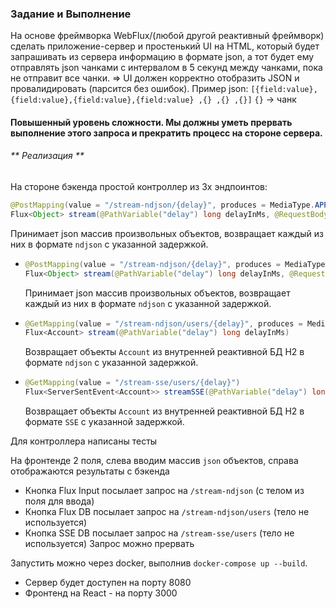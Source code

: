 ### Задание и Выполнение

На основе фреймворка WebFlux/(любой другой реактивный фреймворк)
сделать приложение-сервер и простенький UI на HTML, который будет
запрашивать из сервера информацию в формате json, а тот будет ему
отправлять json чанками с интервалом в 5 секунд между чанками, пока не
отправит все чанки.
=> UI должен корректно отобразить JSON и провалидировать (парсится без
ошибок).
Пример json: `[{field:value},{field:value},{field:value},{field:value} ,{} ,{} ,{}]`
`{}` -> чанк

#### Повышенный уровень сложности. Мы должны уметь прервать выполнение этого запроса и прекратить процесс на стороне сервера.

###### ** Реализация **

На стороне бэкенда простой контроллер из 3х эндпоинтов:
```java
@PostMapping(value = "/stream-ndjson/{delay}", produces = MediaType.APPLICATION_NDJSON_VALUE)
Flux<Object> stream(@PathVariable("delay") long delayInMs, @RequestBody List<Object> ndjson)
```
Принимает json массив произвольных объектов, возвращает каждый из них в формате `ndjson` с указанной задержкой.
* ```java
  @PostMapping(value = "/stream-ndjson/{delay}", produces = MediaType.APPLICATION_NDJSON_VALUE)
  Flux<Object> stream(@PathVariable("delay") long delayInMs, @RequestBody List<Object> ndjson)
  ```
  Принимает json массив произвольных объектов, возвращает каждый из них в формате `ndjson` с указанной задержкой.
* ```java
  @GetMapping(value = "/stream-ndjson/users/{delay}", produces = MediaType.APPLICATION_NDJSON_VALUE)
  Flux<Account> stream(@PathVariable("delay") long delayInMs)
  ```
  Возвращает объекты `Account` из внутренней реактивной БД H2 в формате `ndjson` с указанной задержкой.
* ```java
  @GetMapping(value = "/stream-sse/users/{delay}")
  Flux<ServerSentEvent<Account>> streamSSE(@PathVariable("delay") long delayInMs)
  ```
  Возвращает объекты `Account` из внутренней реактивной БД H2 в формате `SSE` с указанной задержкой.

Для контроллера написаны тесты

На фронтенде 2 поля, слева вводим массив `json` объектов, справа отображаются результаты с бэкенда
- Кнопка Flux Input посылает запрос на `/stream-ndjson` (с телом из поля для ввода)
- Кнопка Flux DB посылает запрос на `/stream-ndjson/users` (тело не используется)
- Кнопка SSE DB посылает запрос на `/stream-sse/users` (тело не используется)
Запрос можно прервать

Запустить можно через docker, выполнив `docker-compose up --build`.
- Сервер будет доступен на порту 8080
- Фронтенд на React - на порту 3000